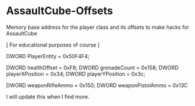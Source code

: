 # AssaultCube-Offsets
Memory base address for the player class and its offsets to make hacks for AssaultCube

[ For educational purposes of course ]

DWORD PlayerEntity = 0x50F4F4;

DWORD healthOffset = 0xF8;
DWORD grenadeCount = 0x158;
DWORD playerXPosition = 0x34;
DWORD playerYPosition = 0x3c;

DWORD weaponRifleAmmo = 0x150;
DWORD weaponPistolAmmo = 0x13C

I will update this when I find more.
